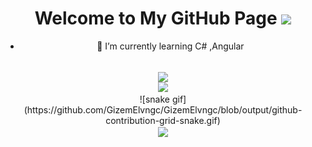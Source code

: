 <h1 align="center">
  Welcome to My GitHub Page
  <img src="https://media.giphy.com/media/3o6gDPE1Oz2PxecruM/giphy.gif" width="28">
</h1>


<div align="center">
  
  - 🌱 I’m currently learning C# ,Angular
  
<br>
<a href="https://github.com/mervekrblt/github-profile-views-counter">
    <img align="center" src="https://komarev.com/ghpvc/?username=mervekrblt&color=f75c7e">
</a>

<br>
<img src="https://user-images.githubusercontent.com/73352461/150208815-8b3bb038-a50c-4cbb-907d-412a30962d8b.gif">
  
<br>
![snake gif](https://github.com/GizemElvngc/GizemElvngc/blob/output/github-contribution-grid-snake.gif)
  
<br>
<a href="https://github.com/anuraghazra/github-readme-stats">
  <img align="center" src="https://github-readme-stats.vercel.app/api/top-langs/?username=mervekrblt&layout=compact&theme=radical" />
</a>
</div>

